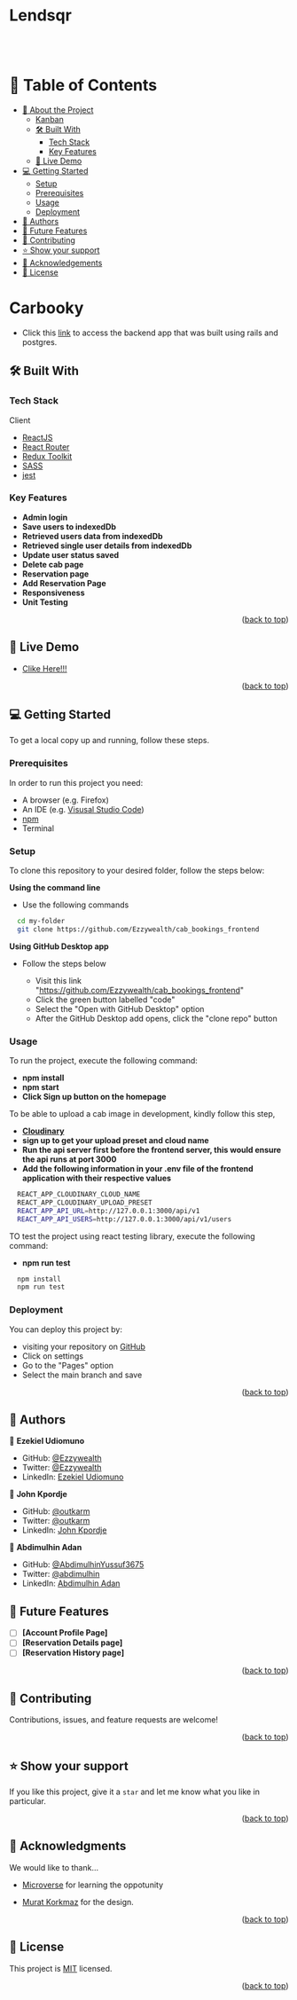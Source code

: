 <a name="readme-top"></a>

<div>

  <h1><b>Lendsqr</b></h1><br/><br/>

</div>

# 📗 Table of Contents

- [📖 About the Project](#about-project)
  - [Kanban](#kanban-board)
  - [🛠 Built With](#built-with)
    - [Tech Stack](#tech-stack)
    - [Key Features](#key-features)
  - [🚀 Live Demo](#live-demo)
- [💻 Getting Started](#getting-started)
  - [Setup](#setup)
  - [Prerequisites](#prerequisites)
  - [Usage](#usage)
  - [Deployment](#triangular_flag_on_post-deployment)
- [👥 Authors](#authors)
- [🔭 Future Features](#future-features)
- [🤝 Contributing](#contributing)
- [⭐️ Show your support](#support)
- [🙏 Acknowledgements](#acknowledgements)
- [📝 License](#license)

# Carbooky <a name="about-project"></a>

- Click this [link](https://github.com/lendsqr) to access the backend app that was built using rails and postgres.

## 🛠 Built With <a name="built-with"></a>

### Tech Stack <a name="tech-stack"></a>

<summary>Client</summary>
<ul>
  <li><a href="https://reactjs.org/">ReactJS</a></li>
  <li><a href="https://reactrouter.com/en/main">React Router</a></li>
  <li><a href="https://redux.js.org/redux-toolkit/overview">Redux Toolkit</a></li>
  <li><a href="https://redux.js.org/redux-toolkit/overview">SASS</a></li>
  <li><a href="https://redux.js.org/redux-toolkit/overview">jest</a></li>
</ul>

### Key Features <a name="key-features"></a>

- **Admin login**
- **Save users to indexedDb**
- **Retrieved users data from indexedDb**
- **Retrieved single user details from indexedDb**
- **Update user status saved**
- **Delete cab page**
- **Reservation page**
- **Add Reservation Page**
- **Responsiveness**
- **Unit Testing**

<p align="right">(<a href="#readme-top">back to top</a>)</p>

## 🚀 Live Demo <a name="live-demo"></a>

- [Clike Here!!!](https://ezekiel-udiomuno-lendsqr-fe-test.vercel.app//)

<p align="right">(<a href="#readme-top">back to top</a>)</p>

## 💻 Getting Started <a name="getting-started"></a>

To get a local copy up and running, follow these steps.

### Prerequisites

In order to run this project you need:

- A browser (e.g. Firefox)
- An IDE (e.g. [Visusal Studio Code](https://code.visualstudio.com/download))
- [npm](https://nodejs.org/en/)
- Terminal

### Setup

To clone this repository to your desired folder, follow the steps below:

**Using the command line**

- Use the following commands

```sh
  cd my-folder
  git clone https://github.com/Ezzywealth/cab_bookings_frontend
```

**Using GitHub Desktop app**

- Follow the steps below

  - Visit this link "https://github.com/Ezzywealth/cab_bookings_frontend"
  - Click the green button labelled "code"
  - Select the "Open with GitHub Desktop" option
  - After the GitHub Desktop add opens, click the "clone repo" button

### Usage

To run the project, execute the following command:

- **npm install**
- **npm start**
- **Click Sign up button on the homepage**

To be able to upload a cab image in development, kindly follow this step,

- **[Cloudinary](https://console.cloudinary.com/)**
- **sign up to get your upload preset and cloud name**
- **Run the api server first before the frontend server, this would ensure the api runs at port 3000**
- **Add the following information in your .env file of the frontend application with their respective values**

```sh
  REACT_APP_CLOUDINARY_CLOUD_NAME
  REACT_APP_CLOUDINARY_UPLOAD_PRESET
  REACT_APP_API_URL=http://127.0.0.1:3000/api/v1
  REACT_APP_API_USERS=http://127.0.0.1:3000/api/v1/users
```

TO test the project using react testing library, execute the following command:

- **npm run test**

```sh
  npm install
  npm run test
```

### Deployment

You can deploy this project by:

- visiting your repository on [GitHub](https://github.com)
- Click on settings
- Go to the "Pages" option
- Select the main branch and save

<p align="right">(<a href="#readme-top">back to top</a>)</p>

## 👥 Authors <a name="authors"></a>

👤 **Ezekiel Udiomuno**

- GitHub: [@Ezzywealth](https://github.com/Ezzywealth)
- Twitter: [@Ezzywealth](https://twitter.com/EzzyWealth)
- LinkedIn: [Ezekiel Udiomuno](https://linkedin.com/in/ezekiel-udiomnuno)

👤 **John Kpordje**

- GitHub: [@outkarm](https://github.com/Outkarm)
- Twitter: [@outkarm](https://twitter.com/outkarm)
- LinkedIn: [John Kpordje](https://www.linkedin.com/in/john-kpordje-866749241/)

👤 **Abdimulhin Adan**

- GitHub: [@AbdimulhinYussuf3675](https://github.com/AbdimulhinYussuf3675)
- Twitter: [@abdimulhin](https://twitter.com/abdimulhin)
- LinkedIn: [Abdimulhin Adan](https://github.com/AbdimulhinYussuf3675)

## 🔭 Future Features <a name="future-features"></a>

- [ ] **[Account Profile Page]**
- [ ] **[Reservation Details page]**
- [ ] **[Reservation History page]**

<p align="right">(<a href="#readme-top">back to top</a>)</p>

## 🤝 Contributing <a name="contributing"></a>

Contributions, issues, and feature requests are welcome!

<p align="right">(<a href="#readme-top">back to top</a>)</p>

## ⭐️ Show your support <a name="support"></a>

If you like this project, give it a `star` and let me know what you like in
particular.

<p align="right">(<a href="#readme-top">back to top</a>)</p>

## 🙏 Acknowledgments <a name="acknowledgements"></a>

We would like to thank...

- [Microverse](https://www.microverse.org/) for learning the oppotunity

- [Murat Korkmaz](https://www.behance.net/gallery/26425031/Vespa-Responsive-Redesign) for the design.

<p align="right">(<a href="#readme-top">back to top</a>)</p>

## 📝 License <a name="license"></a>

This project is [MIT](./LICENSE.md) licensed.

<p align="right">(<a href="#readme-top">back to top</a>)</p>
